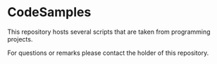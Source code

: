 # CodeSamples

This repository hosts several scripts that are taken from programming projects.

For questions or remarks please contact the holder of this repository.
